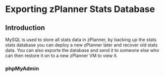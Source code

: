Exporting zPlanner Stats Database
====================

Introduction
----------------
MySQL is used to store all stats data in zPlanner, by backing up the stats stats database you can deploy a new zPlanner later and recover old stats data. You can also exporte the database and send it to someone else who can then restore it on to a new zPlanner VM to view it.

### phpMyAdmin